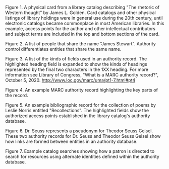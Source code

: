 Figure 1. A physical card from a library catalog describing "The rhetoric of Western thought" by James L. Golden. Card catalogs and other physical listings of library holdings were in general use during the 20th century, until electronic catalogs became commonplace in most American libraries. In this example, access points for the author and other intellectual contributors and subject terms are included in the top and bottom sections of the card.

Figure 2. A list of people that share the name "James Stewart". Authority control differentiates entities that share the same name. 

Figure 3. A list of the kinds of fields used in an authority record. The highlighted heading field is expanded to show the kinds of headings represented by the final two characters in the 1XX heading. For more information see Library of Congress, "What is a MARC authority record?", October 5, 2020. http://www.loc.gov/marc/uma/pt1-7.html#pt4

Figure 4. An example MARC authority record highlighting the key parts of the record. 

Figure 5. An example bibliographic record for the collection of poems by Leslie Norris entitled "Recollections". The highlighted fields show the authorized access points established in the library catalog's authority database.

Figure 6. Dr. Seuss represents a pseudonym for Theodor Seuss Geisel. These two authority records for Dr. Seuss and Theodor Seuss Geisel show how links are formed between entities in an authority database. 

Figure 7. Example catalog searches showing how a patron is directed to search for resources using alternate identities defined within the authority database.
